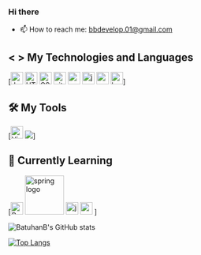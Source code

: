 ### Hi there 
- 📫 How to reach me: bbdevelop.01@gmail.com
##  < > My Technologies and Languages
[<img src="https://img.shields.io/badge/JavaScript-282C34?logo=javascript&logoColor=F7DF1E" alt="JavaScript logo" title="JavaScript" height="25" />
<img src="https://img.shields.io/badge/HTML5-282C34?logo=html5&logoColor=E34F26" alt="HTML5 logo" title="HTML5" height="25" />
<img src="https://img.shields.io/badge/CSS3-282C34?logo=css3&logoColor=1572B6" alt="CSS3 logo" title="CSS3" height="25" />
<img src="https://img.shields.io/badge/git-282C34?logo=git&logoColor=F05032" alt="git logo" title="git" height="25" />
<img src="https://img.shields.io/badge/C%23-239120?color=272D2D&logo=c-sharp&logoColor=purple" alt="c-sharp logo" title="c-sharp"  height="25"/>
<img src="https://img.shields.io/badge/Java-ED8B00?color=272D2D&logo=java&logoColor=orange" alt="java logo" title="java"  height="25"/>
<img src="https://img.shields.io/badge/C-00599C?color=272D2D&logo=c&logoColor=blue" alt="c logo" title="c"  height="25"/>
<img src="https://img.shields.io/badge/Bootstrap-563D7C?color=272D2D&logo=bootstrap&logoColor=purple" alt="bootstrap logo" title="bootstrap"  height="25"/>]

## 🛠 My Tools
[<img src="https://img.shields.io/badge/VS%20Code-282C34?logo=visual-studio-code&logoColor=007ACC" alt="Visual Studio Code logo" title="Visual Studio Code" height="25" />
<img src="https://badges.aleen42.com/src/visual_studio_dfc.svg"/>]

## 📖 Currently Learning
[<img src="https://img.shields.io/badge/React-282C34?logo=react&logoColor=61DAFB" alt="React logo" title="React.js / React Native" height="25" />
<img src="https://img.shields.io/badge/Spring-6DB33F?color=272D2D&logo=spring&logoColor=green" alt="spring logo" title="Spring" heiht="25" width="79" />
<img src="https://img.shields.io/badge/Java-ED8B00?color=272D2D&logo=java&logoColor=orange" alt="java logo" title="java"  height="25"/>
<img src="https://img.shields.io/badge/PostgreSQL-316192?color=272D2D&logo=postgresql&logoColor=darkblue" alt="postgresql logo" title="postgresql"  height="25"/>
]




![BatuhanB's GitHub stats](https://github-readme-stats.vercel.app/api?username=batuhanb&show_icons=true&theme=radical)

[![Top Langs](https://github-readme-stats.vercel.app/api/top-langs/?username=batuhanb&theme=radical)](https://github.com/batuhanb/github-readme-stats)

